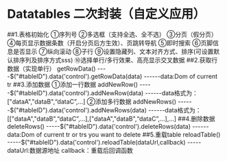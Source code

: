 # Datatables 二次封装（自定义应用）
##1.表格初始化
   ①序列号
   ②多选框（支持全选、全不选）
   ③分页（假分页）
   ④每页显示数据条数（开启分页后方生效）、页跳转导航
   ⑤即时搜索
   ⑥页脚信息是否显示
   ⑦纵向滚动
   ⑧子行
   ⑨设置隐藏列、文本对齐方式、排序(可设置默认排序列及排序方式sss)
   ⑩选择单行/多行效果、高亮显示交叉数据
##2.获取行数据（实现单行）
   getRowData()
   ----$("#tableID").data('control').getRowData(data)
   ------data:Dom of current tr
##3.添加数据
  ①添加一行数据
   addNewRow()
   -----$("#tableID").data('control').addNewRow(data)
   ------data格式为：["dataA","dataB",“dataC”,...]
   ②添加多行数据
    addNewRows()
    ------$("#tableID").data('control').addNewRows(data)
    ------data格式为：[["dataA","dataB",“dataC”,...],["dataA","dataB",“dataC”,...],...]
##4.删除数据
   deleteRows()
    -----$("#tableID").data('control').deleteRows(data)
    ------data:Dom of current tr or trs you want to delete
##5.重载table
   reloadTable()
   -----$("#tableID").data('control').reloadTable(dataUrl,callback)
   -----dataUrl:数据源地址 callback：重载后回调函数
